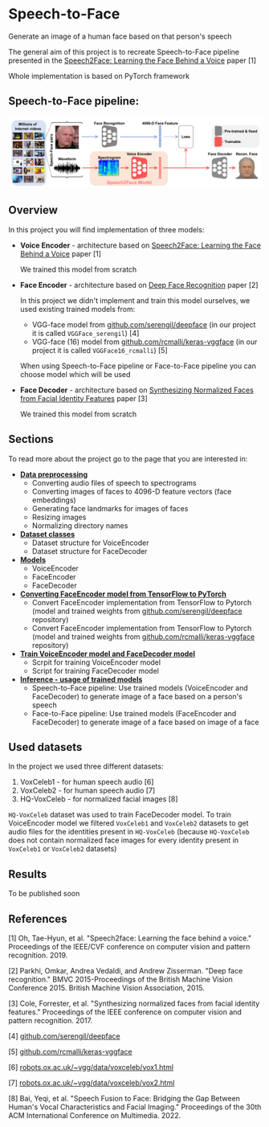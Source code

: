 # Speech-to-Face
Generate an image of a human face based on that person's speech

The general aim of this project is to recreate Speech-to-Face pipeline presented in the [Speech2Face: Learning the Face Behind a Voice](https://arxiv.org/abs/1905.09773) paper [1]

Whole implementation is based on PyTorch framework

## Speech-to-Face pipeline:
![Speech-to-Face pipeline](images/s2f_pipeline.png "Speech-to-Face pipeline")


## Overview
In this project you will find implementation of three models:
- **Voice Encoder** - architecture based on [Speech2Face: Learning the Face Behind a Voice](https://arxiv.org/abs/1905.09773) paper [1]

  We trained this model from scratch

- **Face Encoder** - architecture based on [Deep Face Recognition](https://www.robots.ox.ac.uk/~vgg/publications/2015/Parkhi15/parkhi15.pdf) paper [2]

  In this project we didn't implement and train this model ourselves, we used existing trained models from:
    - VGG-face model from [github.com/serengil/deepface](https://github.com/serengil/deepface) (in our project it is called `VGGFace_serengil`) [4]
    - VGG-face (16) model from [github.com/rcmalli/keras-vggface](https://github.com/rcmalli/keras-vggface) (in our project it is called `VGGFace16_rcmalli`) [5]

  When using Speech-to-Face pipeline or Face-to-Face pipeline you can choose model which will be used

- **Face Decoder** - architecture based on [Synthesizing Normalized Faces from Facial Identity Features](https://arxiv.org/abs/1701.04851) paper [3]

  We trained this model from scratch

## Sections
To read more about the project go to the page that you are interested in:
- **[Data preprocessing](https://github.com/Kacper-Pietkun/Speech-to-face/tree/master/src/data_preprocessing)**
    - Converting audio files of speech to spectrograms
    - Converting images of faces to 4096-D feature vectors (face embeddings)
    - Generating face landmarks for images of faces
    - Resizing images
    - Normalizing directory names
- **[Dataset classes](https://github.com/Kacper-Pietkun/Speech-to-face/tree/master/src/datasets)**
    - Dataset structure for VoiceEncoder
    - Dataset structure for FaceDecoder
- **[Models](https://github.com/Kacper-Pietkun/Speech-to-face/tree/master/src/models)**
    - VoiceEncoder
    - FaceEncoder
    - FaceDecoder
- **[Converting FaceEncoder model from TensorFlow to PyTorch](https://github.com/Kacper-Pietkun/Speech-to-face/tree/master/src/tensorflow_to_pytroch)**
    - Convert FaceEncoder implementation from TensorFlow to Pytorch (model and trained weights from [github.com/serengil/deepface](https://github.com/serengil/deepface) repository)
    - Convert FaceEncoder implementation from TensorFlow to Pytorch (model and trained weights from [github.com/rcmalli/keras-vggface](https://github.com/rcmalli/keras-vggface) repository)
- **[Train VoiceEncoder model and FaceDecoder model](https://github.com/Kacper-Pietkun/Speech-to-face/tree/master/src/train)**
    - Scrpit for training VoiceEncoder model
    - Script for training FaceDecoder model
- **[Inference - usage of trained models](https://github.com/Kacper-Pietkun/Speech-to-face/tree/master/src/inference)**
    - Speech-to-Face pipeline: Use trained models (VoiceEncoder and FaceDecoder) to generate image of a face based on a person's speech
    - Face-to-Face pipeline: Use trained models (FaceEncoder and FaceDecoder) to generate image of a face based on image of a face


## Used datasets
In the project we used three different datasets:
1. VoxCeleb1 - for human speech audio [6]
2. VoxCeleb2 - for human speech audio [7]
3. HQ-VoxCeleb - for normalized facial images [8]

`HQ-VoxCeleb` dataset was used to train FaceDecoder model. To train VoiceEncoder model we filtered `VoxCeleb1` and `VoxCeleb2` datasets to get audio files for the identities present in `HQ-VoxCeleb` (because `HQ-VoxCeleb` does not contain normalized face images for every identity present in `VoxCeleb1` or `VoxCeleb2` datasets)


## Results
To be published soon

## References

[1] Oh, Tae-Hyun, et al. "Speech2face: Learning the face behind a voice." Proceedings of the IEEE/CVF conference on computer vision and pattern recognition. 2019.

[2] Parkhi, Omkar, Andrea Vedaldi, and Andrew Zisserman. "Deep face recognition." BMVC 2015-Proceedings of the British Machine Vision Conference 2015. British Machine Vision Association, 2015.

[3] Cole, Forrester, et al. "Synthesizing normalized faces from facial identity features." Proceedings of the IEEE conference on computer vision and pattern recognition. 2017.

[4] [github.com/serengil/deepface](https://github.com/serengil/deepface)

[5] [github.com/rcmalli/keras-vggface](https://github.com/rcmalli/keras-vggface)

[6] [robots.ox.ac.uk/~vgg/data/voxceleb/vox1.html](https://www.robots.ox.ac.uk/~vgg/data/voxceleb/vox1.html)

[7] [robots.ox.ac.uk/~vgg/data/voxceleb/vox2.html](https://www.robots.ox.ac.uk/~vgg/data/voxceleb/vox2.html)

[8] Bai, Yeqi, et al. "Speech Fusion to Face: Bridging the Gap Between Human's Vocal Characteristics and Facial Imaging." Proceedings of the 30th ACM International Conference on Multimedia. 2022.
